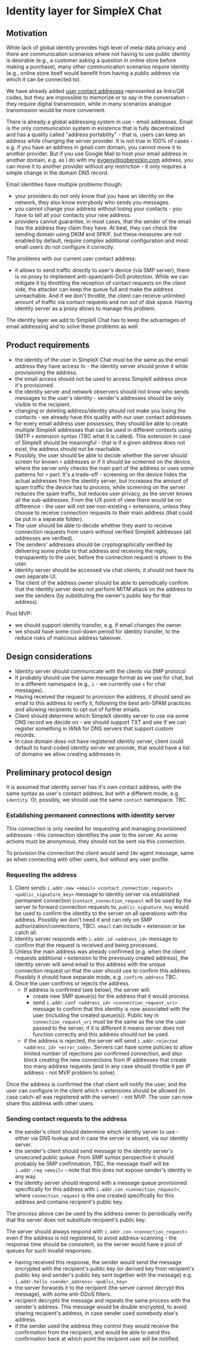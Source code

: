 # Identity layer for SimpleX Chat

## Motivation

While lack of global identity provides high level of meta-data privacy and there are communication scenarios where not having to use public identity is desirable (e.g., a customer asking a question in online store before making a purchase), many other communication scenarios require identity (e.g., online store itself would benefit from having a public address via which it can be connected to).

We have already added [user contact addresses]() represented as links/QR codes, but they are impossible to memorize or to say in the conversation - they require digital transmission, while in many scenarios analogue transmission would be more convenient.

There is already a global addressing system in use - email addresses. Email is the only communication system in existence that is fully decentralized and has a quality called "address portability" - that is, users can keep an address while changing the server provider. It is not true in 100% of cases - e.g. if you have an address in gmail.com domain, you cannot move it to another provider. But if you use Google Mail to host your email address in another domain, e.g. as I do with my evgeny@poberezkin.com address, you can move it to another provider without any restriction - it only requires a simple change in the domain DNS record.

Email identities have multiple problems though:
- your providers do not only know that you have an identity on the network, they also know everybody who sends you messages.
- you cannot change your address without losing your contacts - you have to tell all your contacts your new address.
- providers cannot guarantee, in most cases, that the sender of the email has the address they claim they have. At best, they can check the sending domain using DKIM and SPKIF, but these measures are not enabled by default, require complex additional configuration and most small users do not configure it correctly.

The problems with our current user contact address:
- it allows to send traffic directly to user's device (via SMP server), there is no proxy to implement anti-spam/anti-DoS protection. While we can mitigate it by throttling the reception of contact requests on the client side, the attacker can keep the queue full and make the address unreachable. And if we don't throttle, the client can receive unlimited amount of traffic via contact requests and run out of disk space. Having identity server as a proxy allows to manage this problem.

The identity layer we add to SimpleX Chat has to keep the advantages of email addressing and to solve these problems as well.

## Product requirements

- the identity of the user in SimpleX Chat must be the same as the email address they have access to - the identity server should prove it while provisioning the address.
- the email access should not be used to access SimpleX address once it's provisioned.
- the identity server and network observers should not know who sends messages to the user's identity - sender's addresses should be only visible to the recipient.
- changing or deleting address/identity should not make you losing the contacts - we already have this quality with our user contact addresses.
- for every email address user possesses, they should be able to create multiple SimpleX addresses that can be used in different contexts using SMTP `+` extension syntax (TBC what it is called). This extension in case of SimpleX should be meaningful - that is if a given address does not exist, the address should not be reachable.
- Possibly, the user should be able to decide whether the server should screen for known `+` addresses or if it should be screened on the device, where the server only checks the main part of the address or uses some patterns for `+` part. It's a trade-off - screening on the device hides the actual addresses from the identity server, but increases the amount of spam traffic the device has to process, while screening on the server reduces the spam traffic, but reduces user privacy, as the server knows all the sub-addresses. From the UX point of view there would be no difference - the user will not see non-existing `+` extensions, unless they choose to receive connection requests to their main address (that could be put in a separate folder).
- The user should be able to decide whether they want to receive connection requests from users without verified SimpleX addresses (all addresses are verified).
- The senders' addresses should be cryptographically verified by delivering some probe to that address and receiving the reply, transparently to the user, before the connection request is shown to the user.
- Identity server should be accessed via chat clients, it should not have its own separate UI.
- The client of the address owner should be able to periodically confirm that the identity server does not perform MITM attack on the address to see the senders (by substituting the owner's public key for that address).

Post MVP:
- we should support identity transfer, e.g. if email changes the owner.
- we should have some cool-down period for identity transfer, to the reduce risks of malicious address takeover.

## Design considerations

- Identity server should communicate with the clients via SMP protocol
- It probably should use the same message format as we use for chat, but in a different namespace (e.g., `i` - we currently use `x` for chat messages).
- Having received the request to provision the address, it should send an email to this address to verify it, following the best anti-SPAM practices and allowing recipients to opt out of further emails.
- Client should determine which SimpleX identity server to use via some DNS record we decide on - we should support TXT and see if we can register something in IANA for DNS servers that support custom records.
- In case domain does not have registered identity server, client could default to hard-coded identity server we provide, that would have a list of domains we allow creating addresses in.

## Preliminary protocol design

It is assumed that identity server has it's own contact address, with the same syntax as user's contact address, but with a different mode, e.g. `identity`. Or, possibly, we should use the same `contact` namespace. TBC

### Establishing permanent connections with identity server

This connection is only needed for requesting and managing provisioned addresses - this connection identifies the user to the server. As some actions must be anonymous, they should not be sent via this connection.

To provision the connection the client would send `INV` agent message, same as when connecting with other users, but without any user profile.

### Requesting the address

1. Client sends `i.addr.new <email> <contact_connection_request> <public_signature_key>` message to identity server via established permanent connection (`contact_connection_request` will be used by the server to forward connection requests to, `public_signature_key` would be used to confirm the identity to the server on all operations with the address. Possibly we don't need it and can rely on SMP authorization/connections, TBC). `email` can include `+` extension or be catch all.
2. Identity server responds with `i.addr.id <address_id>` message to confirm that the request is received and being processed.
3. Unless the main address was already confirmed (e.g. when the client requests additional `+` extension to the previously created address), the identity server will send email to this address with the unique connection request uri that the user should use to confirm this address. Possibly it should have separate mode, e.g. `confirm_address` TBC.
4. Once the user confirms or rejects the address.
    - If address is confirmed (see below), the server will:
        - create new SMP queue(s) for the address that it would process.
        - send `i.addr.conf <address_id> <connection_request_uri>` message to confirm that this identity is now associated with the user (including the created queue(s)). Public key in `connection_request_uri` must be the same as the one the user passed to the server, if it is different it means server does not function correctly and this address should not be used.
    - if the address is rejected, the server will send `i.addr.rejected <address_id> <error_code>`. Servers can have some policies to allow limited number of rejections per confirmed connection, and also block creating the new connections from IP addresses that create too many address requests (and in any case should throttle it per IP address - not MVP problem to solve).

Once the address is confirmed the chat client will notify the user, and the user can configure in the client which `+` extensions should be allowed (in case catch-all was registered with the server) - not MVP. The user can now share this address with other users.

### Sending contact requests to the address

- the sender's client should determine which identity server to use - either via DNS lookup and in case the server is absent, via our identity server.
- the sender's client should send message to the identity server's unsecured public queue. From SMP syntax perspective it should probably be SMP confirmation, TBC, the message itself will be `i.addr.req <email>` - note that this does not expose sender's identity in any way.
- the identity server should respond with a message queue provisioned specifically for this address with `i.addr.con <connection_request>`, where `connection_request` is the one created specifically for this address and contains recipient's public key.

The process above can be used by the address owner to periodically verify that the server does not substitute recipient's public key.

The server should always respond with `i.addr.con <connection_request>` even if the address is not registered, to avoid address-scanning - the response time should be consistent, so the server would have a pool of queues for such invalid responses.

- having received this response, the sender would send the message encrypted with the recipient's public key (or derived key from recipient's public key and sender's public key sent together with the message) e.g. `i.addr.hello <sender_address> <public_key>`
- the server forwards it to the recipient (the server cannot decrypt this message), with some anti-DDoS filters.
- recipient decrypts the message and repeats the same process with the sender's address. This message would be double encrypted, to avoid sharing recipient's address, in case sender used somebody else's address.
- if the sender used the address they control they would receive the confirmation from the recipient, and would be able to send this confirmation back at which point the recipient user will be notified.
